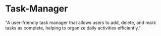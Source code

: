 # Task-Manager
"A user-friendly task manager that allows users to add, delete, and mark tasks as complete, helping to organize daily activities efficiently."
